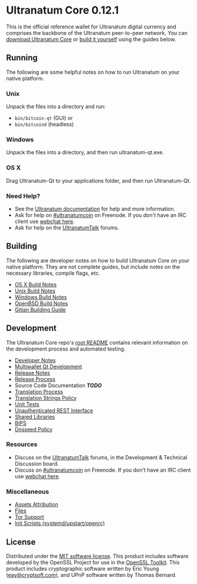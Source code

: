 Ultranatum Core 0.12.1
=====================

This is the official reference wallet for Ultranatum digital currency and comprises the backbone of the Ultranatum peer-to-peer network. You can [download Ultranatum Core](https://www.ultranatum.site/downloads/) or [build it yourself](#building) using the guides below.

Running
---------------------
The following are some helpful notes on how to run Ultranatum on your native platform.

### Unix

Unpack the files into a directory and run:

- `bin/bitcoin-qt` (GUI) or
- `bin/bitcoind` (headless)

### Windows

Unpack the files into a directory, and then run ultranatum-qt.exe.

### OS X

Drag Ultranatum-Qt to your applications folder, and then run Ultranatum-Qt.

### Need Help?

* See the [Ultranatum documentation](https://ultranatumcoin.atlassian.net/wiki/display/DOC)
for help and more information.
* Ask for help on [#ultranatumcoin](http://webchat.freenode.net?channels=ultranatumcoin) on Freenode. If you don't have an IRC client use [webchat here](http://webchat.freenode.net?channels=ultranatumcoin).
* Ask for help on the [UltranatumTalk](https://ultranatumtalk.org/) forums.

Building
---------------------
The following are developer notes on how to build Ultranatum Core on your native platform. They are not complete guides, but include notes on the necessary libraries, compile flags, etc.

- [OS X Build Notes](build-osx.md)
- [Unix Build Notes](build-unix.md)
- [Windows Build Notes](build-windows.md)
- [OpenBSD Build Notes](build-openbsd.md)
- [Gitian Building Guide](gitian-building.md)

Development
---------------------
The Ultranatum Core repo's [root README](/README.md) contains relevant information on the development process and automated testing.

- [Developer Notes](developer-notes.md)
- [Multiwallet Qt Development](multiwallet-qt.md)
- [Release Notes](release-notes.md)
- [Release Process](release-process.md)
- Source Code Documentation ***TODO***
- [Translation Process](translation_process.md)
- [Translation Strings Policy](translation_strings_policy.md)
- [Unit Tests](unit-tests.md)
- [Unauthenticated REST Interface](REST-interface.md)
- [Shared Libraries](shared-libraries.md)
- [BIPS](bips.md)
- [Dnsseed Policy](dnsseed-policy.md)

### Resources
* Discuss on the [UltranatumTalk](https://ultranatumtalk.org/) forums, in the Development & Technical Discussion board.
* Discuss on [#ultranatumcoin](http://webchat.freenode.net/?channels=ultranatumcoin) on Freenode. If you don't have an IRC client use [webchat here](http://webchat.freenode.net/?channels=ultranatumcoin).

### Miscellaneous
- [Assets Attribution](assets-attribution.md)
- [Files](files.md)
- [Tor Support](tor.md)
- [Init Scripts (systemd/upstart/openrc)](init.md)

License
---------------------
Distributed under the [MIT software license](http://www.opensource.org/licenses/mit-license.php).
This product includes software developed by the OpenSSL Project for use in the [OpenSSL Toolkit](https://www.openssl.org/). This product includes
cryptographic software written by Eric Young ([eay@cryptsoft.com](mailto:eay@cryptsoft.com)), and UPnP software written by Thomas Bernard.
